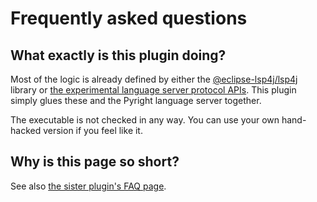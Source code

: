 # Frequently asked questions


## What exactly is this plugin doing?

Most of the logic is already defined by either the [@eclipse-lsp4j/lsp4j][1]
library or [the experimental language server protocol APIs][2].
This plugin simply glues these and the Pyright language server together.

The executable is not checked in any way.
You can use your own hand-hacked version if you feel like it.


## Why is this page so short?

See also [the sister plugin's FAQ page][3].


  [1]: https://github.com/eclipse-lsp4j/lsp4j
  [2]: https://plugins.jetbrains.com/docs/intellij/language-server-protocol.html
  [3]: https://insyncwithfoo.github.io/pyright-for-pycharm/faq
